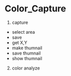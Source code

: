 # Color_Capture

1. capture
- select area
- save
- get X,Y
- make thumnail
- save thumnail
- show thumnail


2. color analyze
